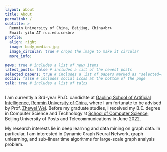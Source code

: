 ```yaml
---
layout: about
title: About
permalink: /
subtitle: >
  Renmin University of China, Beijing, China<br>
  Email: yilu AT ruc.edu.cn<br>
profile:
  align: right
  image: body_median.jpg
  image_circular: true # crops the image to make it circular
  more_info: 

news: true # includes a list of news items
latest_posts: false # includes a list of the newest posts
selected_papers: true # includes a list of papers marked as "selected={true}"
social: false # includes social icons at the bottom of the page
talk: true # includes a list of talks
---
```


I am currently a 3rd-year Ph.D. candidate at [Gaoling School of Artificial Intelligence](https://ai.ruc.edu.cn/en), [Renmin University of China](https://en.ruc.edu.cn), where I am fortunate to be advised by Prof. [Zhewei Wei](https://weizhewei.com/). Before my graduate studies, I received my B.E. degree in Computer Science and Technology at [School of Computer Science](https://scs.bupt.edu.cn/), Beijing University of Posts and Telecommunications in June 2022.

My research interests lie in deep learning and data mining on graph data. In particular, I am interested in Dynamic Graph Neural Network, graph unlearning, and sub-linear time algorithms for large-scale graph analysis problem. 


<!-- Put your address / P.O. box / other info right below your picture. You can also disable any of these elements by editing `profile` property of the YAML header of your `_pages/about.md`. Edit `_bibliography/papers.bib` and Jekyll will render your [publications page](/al-folio/publications/) automatically.

Link to your social media connections, too. This theme is set up to use [Font Awesome icons](https://fontawesome.com/) and [Academicons](https://jpswalsh.github.io/academicons/), like the ones below. Add your Facebook, Twitter, LinkedIn, Google Scholar, or just disable all of them. -->
